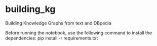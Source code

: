 # building_kg

Building Knowledge Graphs from text and DBpedia

Before running the notebook, use the following command to install the dependencies:
  pip install -r requirements.txt
